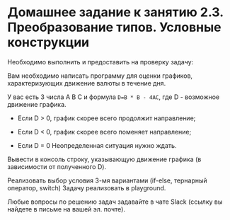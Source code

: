 # Домашнее задание к занятию 2.3. Преобразование типов. Условные конструкции

Необходимо выполнить и предоставить на проверку задачу:

Вам необходимо написать программу для оценки графиков, характеризующих движение валюты в течение дня. 

У вас есть 3 числа A B C и формула `D=B * B - 4AC`, где D - возможное движение графика. 

* Если D > 0, график скорее всего продолжит направление;

* Если D < 0, график скорее всего поменяет направление;

* Если D = 0 Неопределенная ситуация нужно ждать.

Вывести в консоль строку, указывающую движение графика (в зависимости от полученного D).

Реализовать выбор условия 3-мя вариантами (if-else, тернарный оператор, switch)
Задачу реализовать в playground.


Любые вопросы по решению задач задавайте в чате Slack (ссылку вы найдете в письме на вашей эл. почте).
